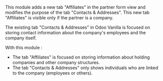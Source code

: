 This module adds a new tab "Affiliates" in the partner form view and
modifies the purpose of the tab "Contacts & Addresses". This new tab
"Affiliates" is visible only if the partner is a company.

The existing tab "Contacts & Addresses" in Odoo Vanilla is focused on
storing contact information about the company's employees and the
company itself.

With this module :

- The tab "Affiliates" is focused on storing information about holding
  companies and other company structures.
- The tab "Contacts & Addresses" only shows individuals who are linked
  to the company (employees or others).
